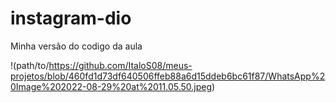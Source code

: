 # instagram-dio
Minha versão do codigo da aula 


!(path/to/https://github.com/ItaloS08/meus-projetos/blob/460fd1d73df640506ffeb88a6d15ddeb6bc61f87/WhatsApp%20Image%202022-08-29%20at%2011.05.50.jpeg)

